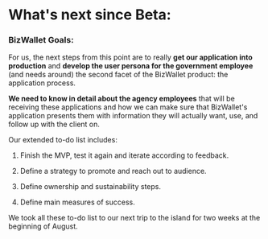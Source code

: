 # What's next since Beta:

### BizWallet Goals:
For us, the next steps from this point are to really **get our application into production** and **develop the user persona for the government employee** (and needs around) the second facet of the BizWallet product: the application process.

**We need to know in detail about the agency employees** that will be receiving these applications and how we can make sure that BizWallet's application presents them with information they will actually want, use, and follow up with the client on.

Our extended to-do list includes:

1. Finish the MVP, test it again and iterate according to feedback.

2. Define a strategy to promote and reach out to audience.

3. Define ownership and sustainability steps.

4. Define main measures of success.

We took all these to-do list to our next trip to the island for two weeks at the beginning of August.








